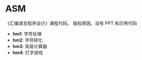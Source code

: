# ASM
《汇编语言程序设计》课程代码。
版权原因，没有 PPT 和示例代码

- **hm1**: 字符处理
- **hm2**: 字符转化
- **hm3**: 简易计算器
- **hm4**: 打字游戏
